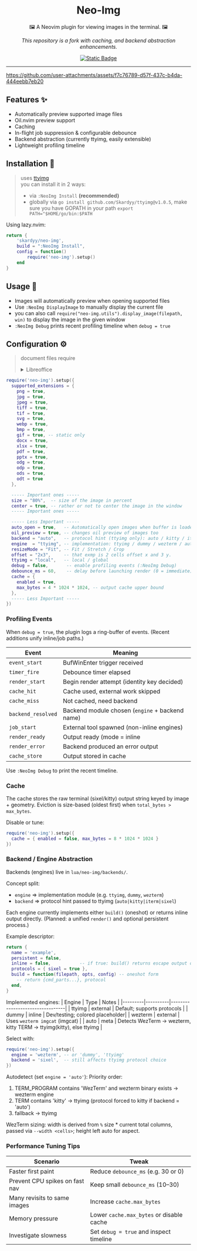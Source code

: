 <h1 align="center">Neo-Img</h1>  
<p align="center">🖼️ A Neovim plugin for viewing images in the terminal. 🖼️</p> 
<p align="center"><em>This repository is a fork with caching, and backend abstraction enhancements.</em></p>
<div align="center">
    
[![Static Badge](https://img.shields.io/badge/neovim-1e2029?logo=neovim&logoColor=3CA628&label=built%20for&labelColor=15161b)](https://neovim.io)  
</div>

---
https://github.com/user-attachments/assets/f7c76789-d57f-437c-b4da-444eebb7eb20

## Features ✨  
- Automatically preview supported image files
- Oil.nvim preview support
- Caching
 - In-flight job suppression & configurable debounce
 - Backend abstraction (currently ttyimg, easily extensible)
 - Lightweight profiling timeline

## Installation 🚀  

> uses [ttyimg](https://github.com/Skardyy/ttyimg)  
> you can install it in 2 ways:  
> * via `:NeoImg Install` **(recommended)**
> * globally via `go install github.com/Skardyy/ttyimg@v1.0.5`, make sure you have GOPATH in your path `export PATH="$HOME/go/bin:$PATH`

Using lazy.nvim:
```lua
return {
    'skardyy/neo-img',
    build = ":NeoImg Install",
    config = function()
        require('neo-img').setup()
    end
}
```

## Usage 💼  
- Images will automatically preview when opening supported files  
- Use `:NeoImg DisplayImage` to manually display the current file  
- you can also call `require("neo-img.utils").display_image(filepath, win)` to display the image in the given window  
- `:NeoImg Debug` prints recent profiling timeline when `debug = true`  

## Configuration ⚙️  
> document files require 
><details>
>  <summary>Libreoffice</summary>
> 
>  ```txt
>    make sure its installed and in your path  
>    * window: its called soffice and should be in C:\Program Files\LibreOffice\program 
>    * linux: should be in the path automatically
>  ```
> </details>
```lua
require('neo-img').setup({
  supported_extensions = {
    png = true,
    jpg = true,
    jpeg = true,
    tiff = true,
    tif = true,
    svg = true,
    webp = true,
    bmp = true,
    gif = true, -- static only
    docx = true,
    xlsx = true,
    pdf = true,
    pptx = true,
    odg = true,
    odp = true,
    ods = true,
    odt = true
  },

  ----- Important ones -----
  size = "80%",  -- size of the image in percent
  center = true, -- rather or not to center the image in the window
  ----- Important ones -----

  ----- Less Important -----
  auto_open = true,   -- Automatically open images when buffer is loaded
  oil_preview = true, -- changes oil preview of images too
  backend = "auto",   -- protocol hint (ttyimg only): auto / kitty / iterm / sixel
  engine  = "ttyimg", -- implementation: ttyimg / dummy / wezterm / auto (env detect)
  resizeMode = "Fit", -- Fit / Stretch / Crop
  offset = "2x3",     -- that exmp is 2 cells offset x and 3 y.
  ttyimg = "local",   -- local / global
  debug = false,       -- enable profiling events (:NeoImg Debug)
  debounce_ms = 60,    -- delay before launching render (0 = immediate)
  cache = {
    enabled = true,
    max_bytes = 4 * 1024 * 1024, -- output cache upper bound
  },
  ----- Less Important -----
})
```  

### Profiling Events
When `debug = true`, the plugin logs a ring-buffer of events. (Recent additions unify inline/job paths.)

| Event             | Meaning                                                   |
|-------------------|-----------------------------------------------------------|
| `event_start`     | BufWinEnter trigger received                              |
| `timer_fire`      | Debounce timer elapsed                                    |
| `render_start`    | Begin render attempt (identity key decided)               |
| `cache_hit`       | Cache used, external work skipped                         |
| `cache_miss`      | Not cached, need backend                                  |
| `backend_resolved`| Backend module chosen (`engine` + backend name)           |
| `job_start`       | External tool spawned (non-inline engines)                |
| `render_ready`    | Output ready (mode = inline | job)                        |
| `render_error`    | Backend produced an error output                          |
| `cache_store`     | Output stored in cache                                    |

Use `:NeoImg Debug` to print the recent timeline.

### Cache
The cache stores the raw terminal (sixel/kitty) output string keyed by image + geometry. 
Eviction is size-based (oldest first) when `total_bytes > max_bytes`.

Disable or tune:
```lua
require('neo-img').setup({
  cache = { enabled = false, max_bytes = 8 * 1024 * 1024 }
})
```

### Backend / Engine Abstraction
Backends (engines) live in `lua/neo-img/backends/`.

Concept split:
* `engine` => implementation module (e.g. `ttyimg`, `dummy`, `wezterm`)
* `backend` => protocol hint passed to ttyimg (`auto|kitty|iterm|sixel`)

Each engine currently implements either `build()` (oneshot) or returns inline output directly. (Planned: a unified `render()` and optional persistent process.)

Example descriptor:
```lua
return {
  name = 'example',
  persistent = false,
  inline = false,           -- if true: build() returns escape output directly
  protocols = { sixel = true },
  build = function(filepath, opts, config) -- oneshot form
    -- return {cmd_parts...}, protocol
  end,
}
```
Implemented engines:
| Engine  | Type     | Notes                           |
|---------|----------|---------------------------------|
| ttyimg  | external | Default; supports protocols     |
| dummy   | inline   | Dev/testing; colored placeholder|
| wezterm | external | Uses `wezterm imgcat` (imgcat)  |
| auto    | meta     | Detects WezTerm -> wezterm, kitty TERM -> ttyimg(kitty), else ttyimg |

Select with:
```lua
require('neo-img').setup({
  engine = 'wezterm', -- or 'dummy', 'ttyimg'
  backend = 'sixel',  -- still affects ttyimg protocol choice
})
```

Autodetect (set `engine = 'auto'`):
Priority order:
1. TERM_PROGRAM contains 'WezTerm' and wezterm binary exists -> wezterm engine
2. TERM contains 'kitty' -> ttyimg (protocol forced to kitty if backend = 'auto')
3. fallback -> ttyimg

WezTerm sizing: width is derived from `%` size * current total columns, passed via `--width <cells>`; height left auto for aspect.

### Performance Tuning Tips
| Scenario                          | Tweak                                      |
|----------------------------------|--------------------------------------------|
| Faster first paint               | Reduce `debounce_ms` (e.g. 30 or 0)        |
| Prevent CPU spikes on fast nav   | Keep small `debounce_ms` (10–30)           |
| Many revisits to same images     | Increase `cache.max_bytes`                 |
| Memory pressure                  | Lower `cache.max_bytes` or disable cache   |
| Investigate slowness             | Set `debug = true` and inspect timeline    |

